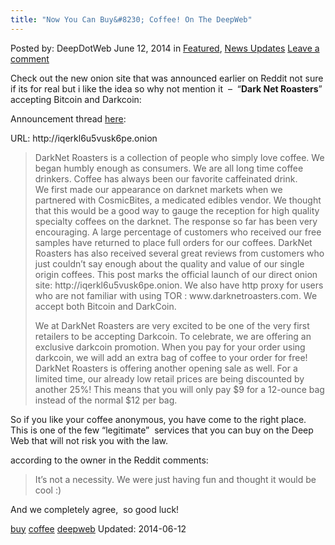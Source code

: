 ```yaml
---
title: "Now You Can Buy&#8230; Coffee! On The DeepWeb"
---
```


<article class="post-listing post-5986 post type-post status-publish format-standard has-post-thumbnail hentry  tag-buy tag-coffee tag-deepweb">
Posted by: DeepDotWeb
<span>June 12, 2014</span>
<span>in <a href="https://www.deepdotweb.com/category/deepdot-news/" rel="category tag">Featured</a>, <a href="https://www.deepdotweb.com/category/news-updates/" rel="category tag">News Updates</a></span>
<a href="/2014/06/12/now-can-buy-coffee-deepweb/#respond">Leave a comment</a></span>
</p>
<div class="clear"></div>
<div class="entry">
<p>Check out the new onion site that was announced earlier on Reddit not sure if its for real but i like the idea so why not mention it  &#8211;  &#8220;<strong>Dark Net Roasters</strong>&#8221; accepting Bitcoin and Darkcoin:</p>
<p>Announcement thread <a href="http://www.reddit.com/r/DarkNetMarkets/comments/27xyp8/announcing_dark_net_roasters_order_coffee_with/" target="_blank">here</a>:</p>
<p>URL: http://iqerkl6u5vusk6pe.onion</p>
<blockquote><p>DarkNet Roasters is a collection of people who simply love coffee. We began humbly enough as consumers. We are all long time coffee drinkers. Coffee has always been our favorite caffeinated drink.<br/>
    We first made our appearance on darknet markets when we partnered with CosmicBites, a medicated edibles vendor. We thought that this would be a good way to gauge the reception for high quality specialty coffees on the darknet. The response so far has been very encouraging. A large percentage of customers who received our free samples have returned to place full orders for our coffees. DarkNet Roasters has also received several great reviews from customers who just couldn’t say enough about the quality and value of our single origin coffees. This post marks the official launch of our direct onion site: http://iqerkl6u5vusk6pe.onion. We also have http proxy for users who are not familiar with using TOR : www.darknetroasters.com. We accept both Bitcoin and DarkCoin.</p>
<p>We at DarkNet Roasters are very excited to be one of the very first retailers to be accepting Darkcoin. To celebrate, we are offering an exclusive darkcoin promotion. When you pay for your order using darkcoin, we will add an extra bag of coffee to your order for free! DarkNet Roasters is offering another opening sale as well. For a limited time, our already low retail prices are being discounted by another 25%! This means that you will only pay $9 for a 12-ounce bag instead of the normal $12 per bag.</p></blockquote>
<p>So if you like your coffee anonymous, you have come to the right place. This is one of the few &#8220;legitimate&#8221;  services that you can buy on the Deep Web that will not risk you with the law.</p>
<p>according to the owner in the Reddit comments:</p>
<blockquote><p>It&#8217;s not a necessity. We were just having fun and thought it would be cool :)</p></blockquote>
<p>And we completely agree,  so good luck!</p>
</div>
<a href="https://www.deepdotweb.com/tag/buy/" rel="tag">buy</a> <a href="https://www.deepdotweb.com/tag/coffee/" rel="tag">coffee</a> <a href="https://www.deepdotweb.com/tag/deepweb/" rel="tag">deepweb</a></span> 
Updated: 2014-06-12
    
